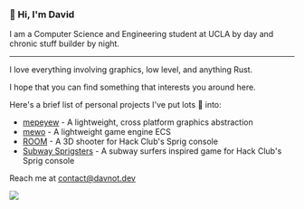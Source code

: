 ### 👋 Hi, I'm David

I am a Computer Science and Engineering student at UCLA by day and chronic stuff builder by night.

---

I love everything involving graphics, low level, and anything Rust.

I hope that you can find something that interests you around here.

Here's a brief list of personal projects I've put lots 💖 into: 
- [mepeyew](https://github.com/davnotdev/mepeyew) - A lightweight, cross platform graphics abstraction
- [mewo](https://github.com/davnotdev/mewo) - A lightweight game engine ECS
- [ROOM](https://github.com/davnotdev/Room) - A 3D shooter for Hack Club's Sprig console
- [Subway Sprigsters](https://github.com/davnotdev/subway_sprigsters) - A subway surfers inspired game for Hack Club's Sprig console 

Reach me at [contact@davnot.dev](mailto:contact@davnot.dev)

<!--Get tracked suckas!-->
![](https://hit.yhype.me/github/profile?user_id=91637806)

<!--
**davnotdev/davnotdev** is a ✨ _special_ ✨ repository because its `README.md` (this file) appears on your GitHub profile.

Here are some ideas to get you started:

- 🔭 I’m currently working on ...
- 🌱 I’m currently learning ...
- 👯 I’m looking to collaborate on ...
- 🤔 I’m looking for help with ...
- 💬 Ask me about ...
- 📫 How to reach me: ...
- 😄 Pronouns: ...
- ⚡ Fun fact: ...
-->
